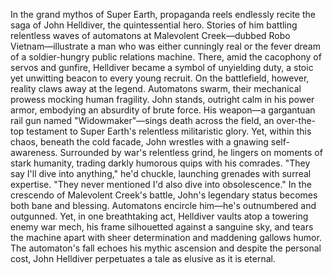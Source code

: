 In the grand mythos of Super Earth, propaganda reels endlessly recite the saga of John Helldiver, the quintessential hero. Stories of him battling relentless waves of automatons at Malevolent Creek—dubbed Robo Vietnam—illustrate a man who was either cunningly real or the fever dream of a soldier-hungry public relations machine. There, amid the cacophony of servos and gunfire, Helldiver became a symbol of unyielding duty, a stoic yet unwitting beacon to every young recruit. On the battlefield, however, reality claws away at the legend. Automatons swarm, their mechanical prowess mocking human fragility. John stands, outright calm in his power armor, embodying an absurdity of brute force. His weapon—a gargantuan rail gun named "Widowmaker"—sings death across the field, an over-the-top testament to Super Earth's relentless militaristic glory. Yet, within this chaos, beneath the cold facade, John wrestles with a gnawing self-awareness. Surrounded by war's relentless grind, he lingers on moments of stark humanity, trading darkly humorous quips with his comrades. "They say I'll dive into anything," he'd chuckle, launching grenades with surreal expertise. "They never mentioned I'd also dive into obsolescence." In the crescendo of Malevolent Creek's battle, John's legendary status becomes both bane and blessing. Automatons encircle him—he's outnumbered and outgunned. Yet, in one breathtaking act, Helldiver vaults atop a towering enemy war mech, his frame silhouetted against a sanguine sky, and tears the machine apart with sheer determination and maddening gallows humor. The automaton's fall echoes his mythic ascension and despite the personal cost, John Helldiver perpetuates a tale as elusive as it is eternal.
